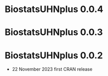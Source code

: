 # BiostatsUHNplus 0.0.4

# BiostatsUHNplus 0.0.3

# BiostatsUHNplus 0.0.2

* 22 November 2023 first CRAN release
